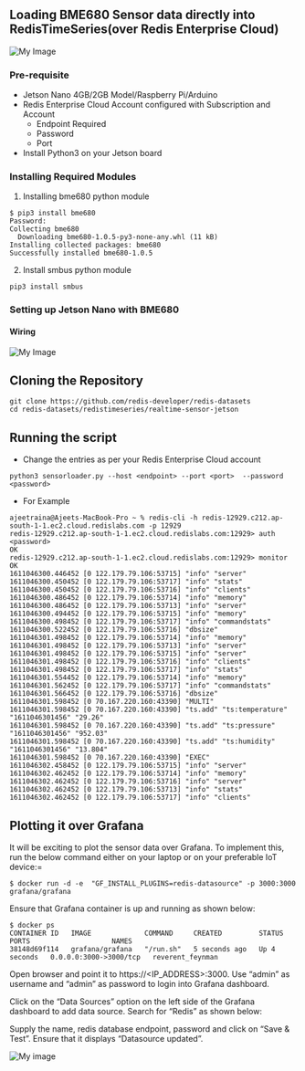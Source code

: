 ## Loading BME680 Sensor data directly into RedisTimeSeries(over Redis Enterprise Cloud)

![My Image](https://github.com/redis-developer/redis-datasets/blob/master/redistimeseries/realtime-sensor-jetson/Screenshot%202021-01-04%20at%2011.29.15%20PM.png)

### Pre-requisite

- Jetson Nano 4GB/2GB Model/Raspberry Pi/Arduino
- Redis Enterprise Cloud Account configured with Subscription and Account
   - Endpoint Required
   - Password
   - Port
- Install Python3 on your Jetson board
   
   
### Installing Required Modules

1. Installing bme680 python module


```
$ pip3 install bme680
Password:
Collecting bme680
  Downloading bme680-1.0.5-py3-none-any.whl (11 kB)
Installing collected packages: bme680
Successfully installed bme680-1.0.5
```

2. Install smbus python module 

```
pip3 install smbus
```

### Setting up Jetson Nano with BME680

 
#### Wiring

![My Image](https://github.com/redis-developer/redis-datasets/blob/master/redistimeseries/realtime-sensor-jetson/Screenshot%202021-01-05%20at%208.47.38%20AM.png)

## Cloning the Repository

```
git clone https://github.com/redis-developer/redis-datasets
cd redis-datasets/redistimeseries/realtime-sensor-jetson
```


## Running the script

- Change the entries as per your Redis Enterprise Cloud account 

```
python3 sensorloader.py --host <endpoint> --port <port>  --password <password> 
```

- For Example

```
ajeetraina@Ajeets-MacBook-Pro ~ % redis-cli -h redis-12929.c212.ap-south-1-1.ec2.cloud.redislabs.com -p 12929
redis-12929.c212.ap-south-1-1.ec2.cloud.redislabs.com:12929> auth <password>
OK
redis-12929.c212.ap-south-1-1.ec2.cloud.redislabs.com:12929> monitor
OK
1611046300.446452 [0 122.179.79.106:53715] "info" "server"
1611046300.450452 [0 122.179.79.106:53717] "info" "stats"
1611046300.450452 [0 122.179.79.106:53716] "info" "clients"
1611046300.486452 [0 122.179.79.106:53714] "info" "memory"
1611046300.486452 [0 122.179.79.106:53713] "info" "server"
1611046300.494452 [0 122.179.79.106:53715] "info" "memory"
1611046300.498452 [0 122.179.79.106:53717] "info" "commandstats"
1611046300.522452 [0 122.179.79.106:53716] "dbsize"
1611046301.498452 [0 122.179.79.106:53714] "info" "memory"
1611046301.498452 [0 122.179.79.106:53713] "info" "server"
1611046301.498452 [0 122.179.79.106:53715] "info" "server"
1611046301.498452 [0 122.179.79.106:53716] "info" "clients"
1611046301.498452 [0 122.179.79.106:53717] "info" "stats"
1611046301.554452 [0 122.179.79.106:53714] "info" "memory"
1611046301.562452 [0 122.179.79.106:53717] "info" "commandstats"
1611046301.566452 [0 122.179.79.106:53716] "dbsize"
1611046301.598452 [0 70.167.220.160:43390] "MULTI"
1611046301.598452 [0 70.167.220.160:43390] "ts.add" "ts:temperature" "1611046301456" "29.26"
1611046301.598452 [0 70.167.220.160:43390] "ts.add" "ts:pressure" "1611046301456" "952.03"
1611046301.598452 [0 70.167.220.160:43390] "ts.add" "ts:humidity" "1611046301456" "13.804"
1611046301.598452 [0 70.167.220.160:43390] "EXEC"
1611046302.458452 [0 122.179.79.106:53715] "info" "server"
1611046302.462452 [0 122.179.79.106:53714] "info" "memory"
1611046302.462452 [0 122.179.79.106:53716] "info" "server"
1611046302.462452 [0 122.179.79.106:53713] "info" "stats"
1611046302.462452 [0 122.179.79.106:53717] "info" "clients"
```

## Plotting it over Grafana


It will be exciting to plot the sensor data over Grafana. To implement this, run the below command either on your laptop or on your preferable IoT device:=


```
$ docker run -d -e  "GF_INSTALL_PLUGINS=redis-datasource" -p 3000:3000 grafana/grafana
```


Ensure that Grafana container is up and running as shown below:

```
$ docker ps
CONTAINER ID   IMAGE             COMMAND     CREATED         STATUS         PORTS                    NAMES
38148d69f114   grafana/grafana   "/run.sh"   5 seconds ago   Up 4 seconds   0.0.0.0:3000->3000/tcp   reverent_feynman
```



Open browser and point it to https://<IP_ADDRESS>:3000. Use “admin” as username and “admin” as password to login into Grafana dashboard.


Click on the “Data Sources” option on the left side of the Grafana dashboard to add data source. Search for “Redis” as shown below:



Supply the name, redis database endpoint, password and click on “Save & Test”. Ensure that it displays “Datasource updated”.


![My image](https://github.com/redis-developer/redis-datasets/blob/master/redistimeseries/realtime-sensor-jetson/Screenshot%202021-01-09%20at%2010.54.18%20PM.png)
